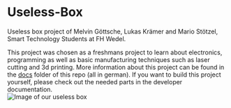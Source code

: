 # Useless-Box
Useless box project of Melvin Göttsche, Lukas Krämer and Mario Stötzel, Smart Technology Students at FH Wedel.  

This project was chosen as a freshmans project to learn about electronics, programming as well as basic manufacturing techniques such as laser cutting and 3d printing. More information about this project can be found in the [docs](https://github.com/kraemerlukas314/Useless-Box/tree/main/docs) folder of this repo (all in german).
If you want to build this project yourself, please check out the needed parts in the developer documentation.    
![Image of our useless box](https://github.com/kraemerlukas314/Useless-Box/blob/main/files/image%20useless%20box.jpg)
